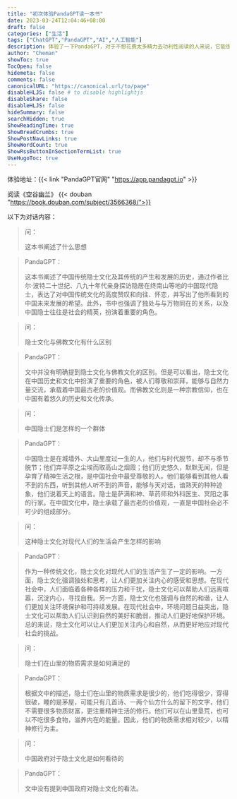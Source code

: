 ```yaml
---
title: "初次体验PandaGPT读一本书"
date: 2023-03-24T12:04:46+08:00
draft: false
categories: ["生活"]
tags: ["ChatGPT","PandaGPT","AI","人工智能"]
description: 体验了一下PandaGPT，对于不想花费太多精力去功利性阅读的人来说，它能很好的满足你对信息获取的需求。
author: "Cheman"
showToc: true
TocOpen: false
hidemeta: false
comments: false
canonicalURL: "https://canonical.url/to/page"
disableHLJS: false # to disable highlightjs
disableShare: false
disableHLJS: false
hideSummary: false
searchHidden: true
ShowReadingTime: true
ShowBreadCrumbs: true
ShowPostNavLinks: true
ShowWordCount: true
ShowRssButtonInSectionTermList: true
UseHugoToc: true
---
```

体验地址：{{< link "PandaGPT官网" "https://app.pandagpt.io" >}}

阅读《空谷幽兰》
{{< douban "https://book.douban.com/subject/3566368/">}}

以下为对话内容：

> 问：
>
> 这本书阐述了什么思想

> PandaGPT：
>
> 这本书阐述了中国传统隐士文化及其传统的产生和发展的历史，通过作者比尔·波特二十世纪、八九十年代亲身探访隐居在终南山等地的中国现代隐士，表达了对中国传统文化的高度赞叹和向往、怀恋，并写出了他所看到的中国未来发展的希望。此外，书中也强调了独处与与万物同在的关系，以及中国隐士往往是社会的精英，扮演着重要的角色。

> 问：
>
> 隐士文化与佛教文化有什么区别

> PandaGPT：
>
> 文中并没有明确提到隐士文化与佛教文化的区别。但是可以看出，隐士文化在中国历史和文化中扮演了重要的角色，被人们尊敬和崇拜，能够与自然力量交流，承载着中国最古老的价值观。而佛教文化则是一种宗教信仰，也在中国有着悠久的历史和文化传承。

> 问：
>
> 中国隐士们是怎样的一个群体

> PandaGPT：
>
> 中国隐士是在城墙外、大山里度过一生的人，他们与时代脱节，却不与季节脱节；他们弃平原之尘埃而取高山之烟霞；他们历史悠久，默默无闻，但是孕育了精神生活之根，是中国社会中最受尊敬的人。他们能够看到其他人看不到的东西，听到其他人听不到的声音，能够与天对话，谙熟天的种种迹象，他们说着天上的语言。隐士是萨满和神、草药师和外科医生、冥阳之事的行家。在中国文化中，隐士承载了最古老的价值观，一直是中国社会必不可少的组成部分。

> 问：
>
> 这种隐士文化对现代人们的生活会产生怎样的影响

> PandaGPT：
>
> 作为一种传统文化，隐士文化对现代人们的生活产生了一定的影响。一方面，隐士文化强调独处和思考，让人们更加关注内心的感受和思想。在现代社会中，人们面临着各种各样的压力和干扰，隐士文化可以帮助人们远离喧嚣，沉淀内心，寻找自我。另一方面，隐士文化也强调与自然的和谐，让人们更加关注环境保护和可持续发展。在现代社会中，环境问题日益突出，隐士文化可以帮助人们认识到自然的美好和脆弱，推动人们更好地保护环境。总的来说，隐士文化可以让人们更加关注内心和自然，从而更好地应对现代社会的挑战。

> 问：
>
> 隐士们在山里的物质需求是如何满足的

> PandaGPT：
>
> 根据文中的描述，隐士们在山里的物质需求是很少的，他们吃得很少，穿得很破，睡的是茅屋，可能只有几首诗、一两个仙方什么的留下的文字，他们不需要很多物质财富，更注重精神生活的修行。他们可以在山里垦荒，也可以不吃很多食物，滋养内在的能量。因此，他们的物质需求相对较少，以精神修行为主。

> 问：
>
> 中国政府对于隐士文化是如何看待的

> PandaGPT：
>
> 文中没有提到中国政府对隐士文化的看法。
